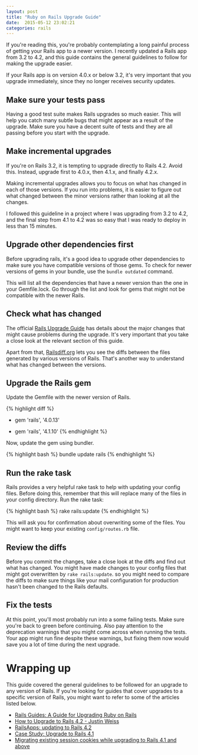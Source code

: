 ```yaml
---
layout: post
title: "Ruby on Rails Upgrade Guide"
date:  2015-05-12 23:02:21
categories: rails
---
```


If you're reading this,
you're probably contemplating a long painful
process of getting your Rails app to a newer version.
I recently updated a Rails app from 3.2 to 4.2,
and this guide contains the general guidelines to follow
for making the upgrade easier.

If your Rails app is on version 4.0.x or below 3.2,
it's very important that you upgrade immediately,
since they no longer receives security updates.

## Make sure your tests pass

Having a good test suite
makes Rails upgrades so much easier.
This will help you catch
many subtle bugs that
might appear as a result of the upgrade.
Make sure you have a decent suite of tests
and they are all passing
before you start with the upgrade.

## Make incremental upgrades

If you're on Rails 3.2,
it is tempting to upgrade directly to Rails 4.2.
Avoid this.
Instead, upgrade first to 4.0.x,
then 4.1.x, and finally 4.2.x.

Making incremental upgrades
allows you to focus on what has changed
in each of those versions.
If you run into problems,
it is easier to figure out what changed
between the minor versions rather than
looking at all the changes.

I followed this guideline in a project
where I was upgrading from 3.2 to 4.2,
and the final step from 4.1 to 4.2
was so easy that I was ready to deploy
in less than 15 minutes.

## Upgrade other dependencies first

Before upgrading rails,
it's a good idea to upgrade other dependencies
to make sure you have compatible versions of those gems.
To check for newer versions of gems in your bundle,
use the `bundle outdated` command.

This will list all the dependencies
that have a newer version
than the one in your Gemfile.lock.
Go through the list
and look for gems that might not be compatible
with the newer Rails.

## Check what has changed

The official
[Rails Upgrade Guide](http://guides.rubyonrails.org/upgrading_ruby_on_rails.html)
has details about the major changes
that might cause problems during the upgrade.
It's very important that you take
a close look at the relevant section
of this guide.

Apart from that,
[Railsdiff.org](http://railsdiff.org/)
lets you see the diffs between
the files generated by various versions of Rails.
That's another way to understand
what has changed between the versions.

## Upgrade the Rails gem

Update the Gemfile
with the newer version of Rails.

{% highlight diff %}
- gem 'rails', '4.0.13'
+ gem 'rails', '4.1.10'
{% endhighlight %}

Now, update the gem using bundler.

{% highlight bash %}
bundle update rails
{% endhighlight %}

## Run the rake task

Rails provides a very helpful rake task
to help with updating your config files.
Before doing this, remember that
this will replace many of the files
in your config directory.
Run the rake task:

{% highlight bash %}
rake rails:update
{% endhighlight %}

This will ask you for confirmation about
overwriting some of the files.
You might want to keep your existing
`config/routes.rb` file.

## Review the diffs

Before you commit the changes,
take a close look at the diffs
and find out what has changed.
You might have made changes to your config files
that might got overwritten by `rake rails:update`.
so you might need to compare the diffs
to make sure things like your mail configuration
for production hasn't been changed to the Rails defaults.

## Fix the tests

At this point,
you'll most probably run into a some failing tests.
Make sure you're back to green before continuing.
Also pay attention to the deprecation warnings
that you might come across when running the tests.
Your app might run fine despite these warnings,
but fixing them now would save you a lot of time
during the next upgrade.

# Wrapping up

This guide covered the general guidelines
to be followed for an upgrade to any version of Rails.
If you're looking for guides that cover
upgrades to a specific version of Rails,
you might want to refer to some of the articles listed below.

- [Rails Guides: A Guide for Upgrading Ruby on Rails](http://guides.rubyonrails.org/upgrading_ruby_on_rails.html)
- [How to Upgrade to Rails 4.2 - Justin Weiss](http://www.justinweiss.com/blog/2015/01/27/how-to-upgrade-to-rails-4-dot-2/)
- [RailsApps: updating to Rails 4.2](http://railsapps.github.io/updating-rails.html)
- [Case Study: Upgrade to Rails 4.1](http://www.sitepoint.com/case-study-upgrade-rails-4-1/)
- [Migrating existing session cookies while upgrading to Rails 4.1 and above](http://blog.bigbinary.com/2014/12/23/migrating-existing-session-cookies-while-upgrading-to-rails-4-1-and-above.html)
